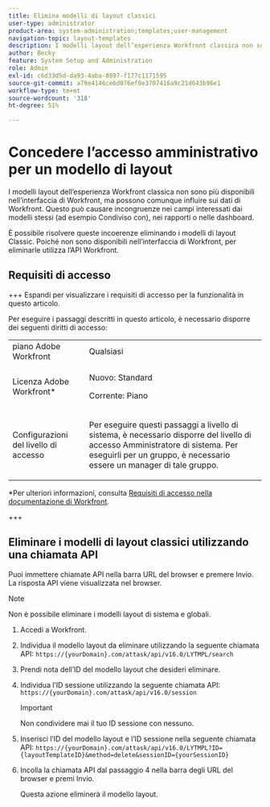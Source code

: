 ```yaml
---
title: Elimina modelli di layout classici
user-type: administrator
product-area: system-administration;templates;user-management
navigation-topic: layout-templates
description: I modelli layout dell’esperienza Workfront classica non sono più disponibili nell’interfaccia di Workfront, ma possono comunque influire sui dati di Workfront. Questo può causare incongruenze nei campi interessati dai modelli stessi (ad esempio Condiviso con), nei rapporti o nelle dashboard.
author: Becky
feature: System Setup and Administration
role: Admin
exl-id: c6d33d5d-da93-4aba-8897-f177c1171595
source-git-commit: a79e4146ce6d076ef0e3707416a9c21d643b96e1
workflow-type: tm+mt
source-wordcount: '318'
ht-degree: 51%

---
```


# Concedere l’accesso amministrativo per un modello di layout

I modelli layout dell’esperienza Workfront classica non sono più disponibili nell’interfaccia di Workfront, ma possono comunque influire sui dati di Workfront. Questo può causare incongruenze nei campi interessati dai modelli stessi (ad esempio Condiviso con), nei rapporti o nelle dashboard.

È possibile risolvere queste incoerenze eliminando i modelli di layout Classic. Poiché non sono disponibili nell’interfaccia di Workfront, per eliminarle utilizza l’API Workfront.

## Requisiti di accesso

+++ Espandi per visualizzare i requisiti di accesso per la funzionalità in questo articolo.

Per eseguire i passaggi descritti in questo articolo, è necessario disporre dei seguenti diritti di accesso:

<table style="table-layout:auto"> 
 <col> 
 <col> 
 <tbody> 
  <tr> 
   <td role="rowheader">piano Adobe Workfront</td> 
   <td>Qualsiasi</td> 
  </tr> 
  <tr> 
   <td role="rowheader">Licenza Adobe Workfront*</td> 
   <td><p>Nuovo: Standard</p>
  <p> Corrente: Piano</p>
   </td> 
  </tr> 
  <tr> 
   <td role="rowheader">Configurazioni del livello di accesso</td> 
   <td> <p>Per eseguire questi passaggi a livello di sistema, è necessario disporre del livello di accesso Amministratore di sistema.
Per eseguirli per un gruppo, è necessario essere un manager di tale gruppo.</p> </td> 
  </tr> 
 </tbody> 
</table>

*Per ulteriori informazioni, consulta [Requisiti di accesso nella documentazione di Workfront](/help/quicksilver/administration-and-setup/add-users/access-levels-and-object-permissions/access-level-requirements-in-documentation.md).

+++

## Eliminare i modelli di layout classici utilizzando una chiamata API

Puoi immettere chiamate API nella barra URL del browser e premere Invio. La risposta API viene visualizzata nel browser.

>[!NOTE]
>
>Non è possibile eliminare i modelli layout di sistema e globali.

1. Accedi a Workfront.
1. Individua il modello layout da eliminare utilizzando la seguente chiamata API:
   `https://{yourDomain}.com/attask/api/v16.0/LYTMPL/search`
1. Prendi nota dell’ID del modello layout che desideri eliminare.
1. Individua l’ID sessione utilizzando la seguente chiamata API:
   `https://{yourDomain}.com/attask/api/v16.0/session`

   >[!IMPORTANT]
   >
   >Non condividere mai il tuo ID sessione con nessuno.

1. Inserisci l’ID del modello layout e l’ID sessione nella seguente chiamata API:
   `https://{yourDomain}.com/attask/api/v16.0/LYTMPL?ID={layoutTemplateID}&method=delete&sessionID={yourSessionID}`
1. Incolla la chiamata API dal passaggio 4 nella barra degli URL del browser e premi Invio.

   Questa azione eliminerà il modello layout.
